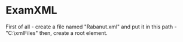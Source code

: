 # ExamXML
First of all - create a file named "Rabanut.xml"
and put it in this path - "C:\xmlFiles\"
then, create a root element.
